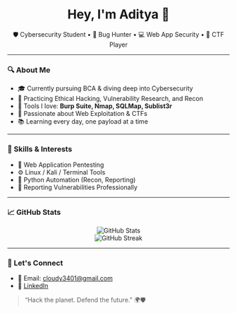 <h1 align="center">Hey, I'm Aditya 👋</h1>
<p align="center">
  🛡️ Cybersecurity Student • 🐞 Bug Hunter • 💻 Web App Security • 🎯 CTF Player  
</p>

---

### 🔍 About Me
- 🎓 Currently pursuing BCA & diving deep into Cybersecurity
- 🧪 Practicing Ethical Hacking, Vulnerability Research, and Recon
- 🔧 Tools I love: **Burp Suite, Nmap, SQLMap, Sublist3r**
- 🧠 Passionate about Web Exploitation & CTFs
- 📚 Learning every day, one payload at a time

---

### 🚀 Skills & Interests
- 🔐 Web Application Pentesting
- ⚙️ Linux / Kali / Terminal Tools
- 🐍 Python Automation (Recon, Reporting)
- 📝 Reporting Vulnerabilities Professionally

---

### 📈 GitHub Stats
<p align="center">
  <img src="https://github-readme-stats.vercel.app/api?username=adityakumawat2005&show_icons=true&theme=tokyonight" alt="GitHub Stats"/>
  <br>
  <img src="https://github-readme-streak-stats.herokuapp.com/?user=adityakumawat2005&theme=tokyonight" alt="GitHub Streak"/>
</p>

---

### 💬 Let's Connect
- 📧 Email: cloudy3401@gmail.com
- 💼 [LinkedIn](https://www.linkedin.com/in/aditya-kumawat-624219287)

> “Hack the planet. Defend the future.” 🌍🛡

